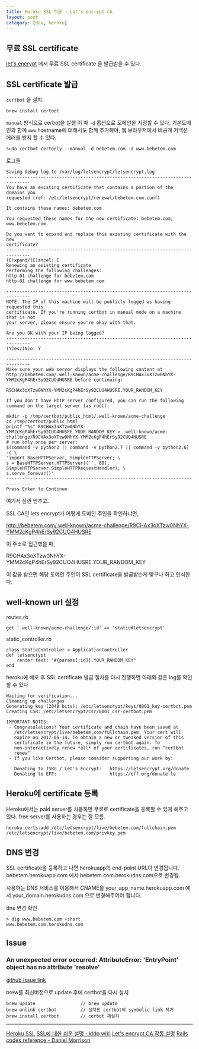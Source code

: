 ```yaml
---
title: Heroku SSL 적용 - Let's encrypt CA
layout: post
category: [dev, heroku]
--- 
```



## 무료 SSL certificate

[let's encrypt][1] 에서 무료 SSL certificate 을 발급받을 수 있다.


## SSL certificate 발급

`certbot` 을 설치.

    brew install certbot


`manual` 방식으로 cerbot을 실행
이 때 `-d` 옵션으로 도메인을 지정할 수 있다.
기본도메인과 함꼐 `www` hostname에 대해서도 함께 추가해야, 웹 브라우저에서 비공개 커넥션 에러를 방지 할 수 있다. 


    sudo certbot certonly --manual -d bebetem.com -d www.bebetem.com
    


로그들

    Saving debug log to /var/log/letsencrypt/letsencrypt.log
    -------------------------------------------------------------------------------
    You have an existing certificate that contains a portion of the domains you
    requested (ref: /etc/letsencrypt/renewal/bebetem.com.conf)

    It contains these names: bebetem.com

    You requested these names for the new certificate: bebetem.com, www.bebetem.com.

    Do you want to expand and replace this existing certificate with the new
    certificate?
    -------------------------------------------------------------------------------
    (E)xpand/(C)ancel: E
    Renewing an existing certificate
    Performing the following challenges:
    http-01 challenge for bebetem.com
    http-01 challenge for www.bebetem.com

    -------------------------------------------------------------------------------
    NOTE: The IP of this machine will be publicly logged as having requested this
    certificate. If you're running certbot in manual mode on a machine that is not
    your server, please ensure you're okay with that.

    Are you OK with your IP being logged?
    -------------------------------------------------------------------------------
    (Y)es/(N)o: Y

    -------------------------------------------------------------------------------
    Make sure your web server displays the following content at
    http://bebetem.com/.well-known/acme-challenge/R9CHAx3oXTzw0NhYX-YMM2cKgP4hErSy92CUO4HUSRE before continuing:

    R9CHAx3oXTzw0NhYX-YMM2cKgP4hErSy92CUO4HUSRE.YOUR_RANDOM_KEY

    If you don't have HTTP server configured, you can run the following
    command on the target server (as root):

    mkdir -p /tmp/certbot/public_html/.well-known/acme-challenge
    cd /tmp/certbot/public_html
    printf "%s" R9CHAx3oXTzw0NhYX-YMM2cKgP4hErSy92CUO4HUSRE.YOUR_RANDOM_KEY > .well-known/acme-challenge/R9CHAx3oXTzw0NhYX-YMM2cKgP4hErSy92CUO4HUSRE
    # run only once per server:
    $(command -v python2 || command -v python2.7 || command -v python2.6) -c \
    "import BaseHTTPServer, SimpleHTTPServer; \
    s = BaseHTTPServer.HTTPServer(('', 80), SimpleHTTPServer.SimpleHTTPRequestHandler); \
    s.serve_forever()" 
    -------------------------------------------------------------------------------
    Press Enter to Continue


여기서 잠깐 멈추고.

SSL CA인 lets encrypt가 어떻게 도메인 주인을 확인하냐면,

http://bebetem.com/.well-known/acme-challenge/R9CHAx3oXTzw0NhYX-YMM2cKgP4hErSy92CUO4HUSRE

이 주소로 접근했을 때, 

R9CHAx3oXTzw0NhYX-YMM2cKgP4hErSy92CUO4HUSRE.YOUR_RANDOM_KEY

이 값을 받으면 해당 도메인 주인이 SSL certificate을 발급받는게 맞구나 하고 인식한다.


## well-known url 설정

routes.rb

    get '.well-known/acme-challenge/:id' => 'static#letsencrypt' 

static_controller.rb

    class StaticController < ApplicationController
    def letsencrypt
        render text: "#{params[:id]}.YOUR_RANDOM_KEY"
    end


heroku에 배포 후 SSL certificate 발급 절차를 다시 진행하면 아래와 같은 log를 확인할 수 있다

    Waiting for verification...
    Cleaning up challenges
    Generating key (2048 bits): /etc/letsencrypt/keys/0001_key-certbot.pem
    Creating CSR: /etc/letsencrypt/csr/0001_csr-certbot.pem

    IMPORTANT NOTES:
     - Congratulations! Your certificate and chain have been saved at
       /etc/letsencrypt/live/bebetem.com/fullchain.pem. Your cert will
       expire on 2017-05-14. To obtain a new or tweaked version of this
       certificate in the future, simply run certbot again. To
       non-interactively renew *all* of your certificates, run "certbot
       renew"
     - If you like Certbot, please consider supporting our work by:

       Donating to ISRG / Let's Encrypt:   https://letsencrypt.org/donate
       Donating to EFF:                    https://eff.org/donate-le



## Heroku에 certificate 등록


Heroku에서는 paid server를 사용하면 무료로 certificate을 등록할 수 있게 해주고 있다.
free server를 사용하는 경우는 잘 모름.

    heroku certs:add /etc/letsencrypt/live/bebetem.com/fullchain.pem /etc/letsencrypt/live/bebetem.com/privkey.pem


## DNS 변경

SSL certificate을 등록하고 나면 herokuapp의 end-point URL이 변경됩니다.
bebetem.herokuapp.com 에서 bebetem.com.herokudns.com으로 변경됨.

사용하는 DNS 서비스를 이용해서 CNAME을 your_app_name.herokuapp.com 에서 your_domain.herokudns.com 으로 변경해주어야 합니다.

dns 변경 확인

    > dig www.bebetem.com +short
    www.bebetem.com.herokudns.com




## Issue

### An unexpected error occurred: AttributeError: 'EntryPoint' object has no attribute 'resolve'

[github issue link][6]

brew를 최신버전으로 update 후에 certbot을 다시 설치

    brew update                 // brew update
    brew unlink certbot         // 설치된 certbot의 symbolic link 제거
    brew install certbot        // cerbot 재설치



---


[Heroku SSL][2]
[SSL에 대한 쉬운 설명 - kldp wiki][3]
[Let's encrypt CA 작동 설명][4]
[Rails codes reference - Daniel Morrison][5]

[1]: https://letsencrypt.org/
[2]: https://devcenter.heroku.com/articles/ssl#overview
[3]: https://wiki.kldp.org/HOWTO/html/SSL-Certificates-HOWTO/x70.html
[4]: https://letsencrypt.org/how-it-works/
[5]: https://collectiveidea.com/blog/archives/2016/01/12/lets-encrypt-with-a-rails-app-on-heroku
[6]: https://github.com/certbot/certbot/issues/3140#issuecomment-225274500
